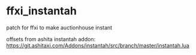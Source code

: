 # ffxi_instantah
patch for ffxi to make auctionhouse instant

offsets from ashita instantah addon: https://git.ashitaxi.com/Addons/instantah/src/branch/master/instantah.lua
